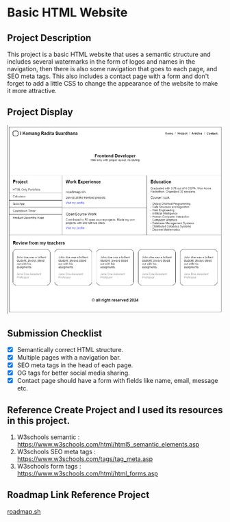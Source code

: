 # Basic HTML Website

## Project Description
This project is a basic HTML website that uses a semantic structure and includes several watermarks in the form of logos and names in the navigation, then there is also some navigation that goes to each page, and SEO meta tags. This also includes a contact page with a form and don't forget to add a little CSS to change the appearance of the website to make it more attractive.

## Project Display
![image](/Frontend/02-Basic-HTML-Website/assets/BasicHTMLwebsite.png)

## Submission Checklist
- [x] Semantically correct HTML structure.
- [x] Multiple pages with a navigation bar.
- [x] SEO meta tags in the head of each page.
- [x] OG tags for better social media sharing.
- [x] Contact page should have a form with fields like name, email, message etc.

## Reference Create Project and I used its resources in this project. 
1) W3schools semantic : https://www.w3schools.com/html/html5_semantic_elements.asp
2) W3schools SEO meta tags : https://www.w3schools.com/tags/tag_meta.asp
3) W3schools form tags : https://www.w3schools.com/html/html_forms.asp

## Roadmap Link Reference Project
[roadmap.sh](https://roadmap.sh/projects/basic-html-website)
